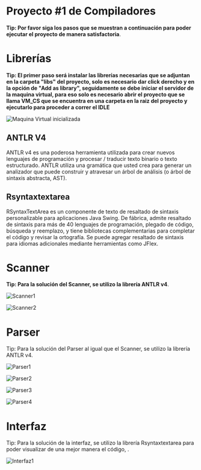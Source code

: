 # Proyecto #1 de Compiladores

**Tip: Por favor siga los pasos que se muestran a continuación para poder ejecutar el proyecto de manera satisfactoria**. 

# Librerías

**Tip: El primer paso será instalar las librerías necesarias que se adjuntan en la carpeta "libs" del proyecto, solo es necesario dar click derecho y en la opción de "Add as library", seguidamente se debe iniciar el servidor de la maquina virtual, para eso solo es necesario abrir el proyecto que se llama VM_CS que se encuentra en una carpeta en la raiz del proyecto y ejecutarlo para proceder a correr el IDLE**

![Maquina Virtual inicializada](img/vm1.jpeg)


## ANTLR V4

ANTLR v4 es una poderosa herramienta utilizada para crear nuevos lenguajes de programación y procesar / traducir texto binario o texto estructurado. ANTLR utiliza una gramática que usted crea para generar un analizador que puede construir y atravesar un árbol de análisis (o árbol de sintaxis abstracta, AST).

## Rsyntaxtextarea

RSyntaxTextArea es un componente de texto de resaltado de sintaxis personalizable para aplicaciones Java Swing. De fábrica, admite resaltado de sintaxis para más de 40 lenguajes de programación, plegado de código, búsqueda y reemplazo, y tiene bibliotecas complementarias para completar el código y revisar la ortografía. Se puede agregar resaltado de sintaxis para idiomas adicionales mediante herramientas como JFlex.

# Scanner

**Tip: Para la solución del Scanner, se utilizo la librería ANTLR v4**.

![Scanner1](img/s1.jpeg)

![Scanner2](img/s2.jpeg)

# Parser

Tip: Para la solución del Parser al igual que el Scanner, se utilizo la librería ANTLR v4.

![Parser1](img/p1.jpeg)

![Parser2](img/p2.jpeg)

![Parser3](img/p3.jpeg)

![Parser4](img/p4.jpeg)
# Interfaz

Tip: Para la solución de la interfaz, se utilizo la librería Rsyntaxtextarea para poder visualizar de una mejor manera el código, .

![Interfaz1](img/idle1.jpeg)

